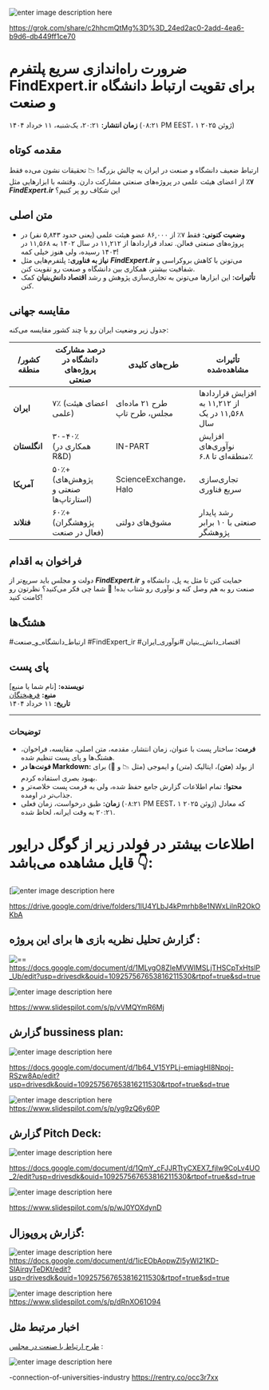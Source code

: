 ![enter image description here](https://i.sstatic.net/GUNjTaQE.jpg)

https://grok.com/share/c2hhcmQtMg%3D%3D_24ed2ac0-2add-4ea6-b9d6-db449ff1ce70

# ضرورت راه‌اندازی سریع پلتفرم FindExpert.ir برای تقویت ارتباط دانشگاه و صنعت  

**زمان انتشار:** ۲۰:۲۱، یک‌شنبه، ۱۱ خرداد ۱۴۰۴ (۰۸:۲۱ PM EEST، ۱ ژوئن ۲۰۲۵)  

## مقدمه کوتاه  
ارتباط ضعیف دانشگاه و صنعت در ایران یه چالش بزرگه! 📉 تحقیقات نشون می‌ده فقط **۷٪** از اعضای هیئت علمی در پروژه‌های صنعتی مشارکت دارن. وقتشه با ابزارهایی مثل ***FindExpert.ir*** این شکاف رو پر کنیم؟  

## متن اصلی  
- **وضعیت کنونی:** فقط ۷٪ از ۸۶,۰۰۰ عضو هیئت علمی (یعنی حدود ۵,۸۴۳ نفر) در پروژه‌های صنعتی فعالن. تعداد قراردادها از ۱۱,۲۱۲ در سال ۱۴۰۲ به ۱۱,۵۶۸ در ۱۴۰۳ رسیده، ولی هنوز خیلی کمه!  
- **نیاز به فناوری:** پلتفرم‌هایی مثل ***FindExpert.ir*** می‌تونن با کاهش بروکراسی و شفافیت بیشتر، همکاری بین دانشگاه و صنعت رو تقویت کنن.  
- **تأثیرات:** این ابزارها می‌تونن به تجاری‌سازی پژوهش و رشد **اقتصاد دانش‌بنیان** کمک کنن.  

## مقایسه جهانی  
جدول زیر وضعیت ایران رو با چند کشور مقایسه می‌کنه:  

| **کشور/منطقه** | **درصد مشارکت دانشگاه در پروژه‌های صنعتی** | **طرح‌های کلیدی** | **تأثیرات مشاهده‌شده** |
|------------------|---------------------------------------------|---------------------|-------------------------|
| **ایران**       | ۷٪ (اعضای هیئت علمی) | طرح ۲۱ ماده‌ای مجلس، طرح تاپ | افزایش قراردادها از ۱۱,۲۱۲ به ۱۱,۵۶۸ در یک سال |
| **انگلستان**    | ۳۰-۴۰٪ (همکاری در R&D) | IN-PART | افزایش نوآوری‌های منطقه‌ای تا ۶.۸٪ |
| **آمریکا**      | ۵۰٪+ (پژوهش‌های صنعتی و استارتاپ‌ها) | ScienceExchange، Halo | تجاری‌سازی سریع فناوری |
| **فنلاند**      | ۶۰٪+ (پژوهشگران فعال در صنعت) | مشوق‌های دولتی | رشد پایدار صنعتی با ۱۰ برابر پژوهشگر |

## فراخوان به اقدام  
دولت و مجلس باید سریع‌تر از ***FindExpert.ir*** حمایت کنن تا مثل یه پل، دانشگاه و صنعت رو به هم وصل کنه و نوآوری رو شتاب بده! 🚀 شما چی فکر می‌کنید؟ نظرتون رو کامنت کنید!  

## هشتگ‌ها  
#ارتباط_دانشگاه_و_صنعت #FindExpert_ir #اقتصاد_دانش_بنیان #نوآوری_ایران  

## پای پست  
**نویسنده:** [نام شما یا منبع]  
**منبع:** [فرهیختگان](https://farhikhtegandaily.com/news/207434/)  
**تاریخ:** ۱۱ خرداد ۱۴۰۴  

---

### توضیحات  
- **فرمت:** ساختار پست با عنوان، زمان انتشار، مقدمه، متن اصلی، مقایسه، فراخوان، هشتگ‌ها و پای پست تنظیم شده.  
- **فونت‌ها در Markdown:** از بولد (**متن**)، ایتالیک (*متن*) و ایموجی (مثل 📉 و 🚀) برای بهبود بصری استفاده کردم.  
- **محتوا:** تمام اطلاعات گزارش جامع حفظ شده، ولی به فرمت پست خلاصه‌تر و جذاب‌تر در اومده.  
- **زمان:** طبق درخواست، زمان فعلی (۰۸:۲۱ PM EEST، ۱ ژوئن ۲۰۲۵) که معادل ۲۰:۲۱ به وقت ایرانه، لحاظ شده.  


# اطلاعات بیشتر در فولدر زیر از گوگل درایور قایل مشاهده می‌باشد 👇:

[![enter image description here](https://i.sstatic.net/cWKF9XSg.jpg)

https://drive.google.com/drive/folders/1lU4YLbJ4kPmrhb8e1NWxLilnR2OkOKbA


## گزارش تحلیل نظریه بازی ها برای این پروژه :

![==](https://i.sstatic.net/XIxiQF7c.jpg)
https://docs.google.com/document/d/1MLygO8ZIeMVWlMSLjTHSCpTxHtslP_Ub/edit?usp=drivesdk&ouid=109257567653816211530&rtpof=true&sd=true

![enter image description here](https://i.sstatic.net/GPo4cfGQ.jpg)

https://www.slidespilot.com/s/p/vVMQYmR6Mj

## گزارش  bussiness plan:

![enter image description here](https://i.sstatic.net/M68Vvx8p.jpg)

https://docs.google.com/document/d/1b64_V15YPLj-emiagHI8Npoj-RSzw8Ap/edit?usp=drivesdk&ouid=109257567653816211530&rtpof=true&sd=true


![enter image description here](https://i.sstatic.net/M6ytDYQp.jpg)
https://www.slidespilot.com/s/p/yg9zQ6y60P

## گزارش Pitch Deck:

![enter image description here](https://i.sstatic.net/Jp3ldmZ2.jpg)


https://docs.google.com/document/d/1QmY_cFJJRTtyCXEX7_fjIw9CoLv4UO_2/edit?usp=drivesdk&ouid=109257567653816211530&rtpof=true&sd=true

![enter image description here](https://i.sstatic.net/F0zLxAsV.jpg)

https://www.slidespilot.com/s/p/wJ0YOXdynD

## گزارش پروپوزال:

![enter image description here](https://i.sstatic.net/pBcE8Jnf.jpg)
https://docs.google.com/document/d/1icEObAopwZl5yWI21KD-SlAirqyTeDKt/edit?usp=drivesdk&ouid=109257567653816211530&rtpof=true&sd=true
 

![enter image description here](https://i.sstatic.net/UD1rVa5E.jpg)
https://www.slidespilot.com/s/p/dRnXO61O94

## اخبار مرتبط مثل
 [طرح ارتباط با صنعت در مجلس](https://iusnews.ir/fa/news-details/536343/%D8%B7%D8%B1%D8%AD-%D9%85%D8%AC%D9%84%D8%B3-%D8%A8%D8%B1%D8%A7%DB%8C-%D8%A7%D8%B1%D8%AA%D8%A8%D8%A7%D8%B7-%D8%AF%D8%A7%D9%86%D8%B4%DA%AF%D8%A7%D9%87-%D8%A8%D8%A7-%D8%B5%D9%86%D8%B9%D8%AA/) :

![enter image description here](https://i.sstatic.net/E4OfzvLZ.jpg)


  


  -connection-of-universities-industry
https://rentry.co/occ3r7xx
